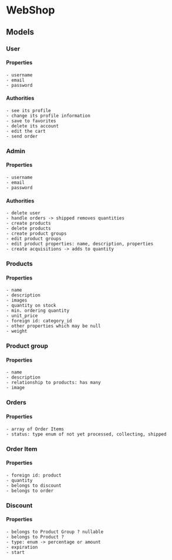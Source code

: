 # WebShop

## Models

### User

#### Properties
    - username
    - email
    - password

#### Authorities
    - see its profile
    - change its profile information
    - save to favorites
    - delete its account
    - edit the cart
    - send order

### Admin

#### Properties 
    - username
    - email
    - password

#### Authorities
    - delete user
    - handle orders -> shipped removes quantities
    - create products
    - delete products
    - create product groups
    - edit product groups
    - edit product properties: name, description, properties
    - create acquisitions -> adds to quantity

### Products

#### Properties
    - name
    - description
    - images
    - quantity on stock
    - min. ordering quantity
    - unit_price
    - foreign id: category_id
    - other properties which may be null
    - weight

### Product group

#### Properties
    - name
    - description
    - relationship to products: has many
    - image
    
### Orders

#### Properties
    - array of Order Items
    - status: type enum of not yet processed, collecting, shipped

### Order Item

#### Properties
    - foreign id: product
    - quantity
    - belongs to discount
    - belongs to order

### Discount

#### Properties
    - belongs to Product Group ? nullable
    - belongs to Product ?
    - type: enum -> percentage or amount
    - expiration
    - start
